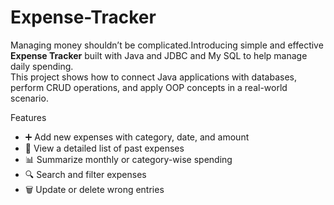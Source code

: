 # Expense-Tracker
Managing money shouldn’t be complicated.Introducing simple and effective **Expense Tracker** built with Java and JDBC and My SQL to help manage daily spending.  
This project shows how to connect Java applications with databases, perform CRUD operations, and apply OOP concepts in a real-world scenario.  

Features  
- ➕ Add new expenses with category, date, and amount  
- 📜 View a detailed list of past expenses  
- 📊 Summarize monthly or category-wise spending  
- 🔍 Search and filter expenses  
- 🗑️ Update or delete wrong entries 
